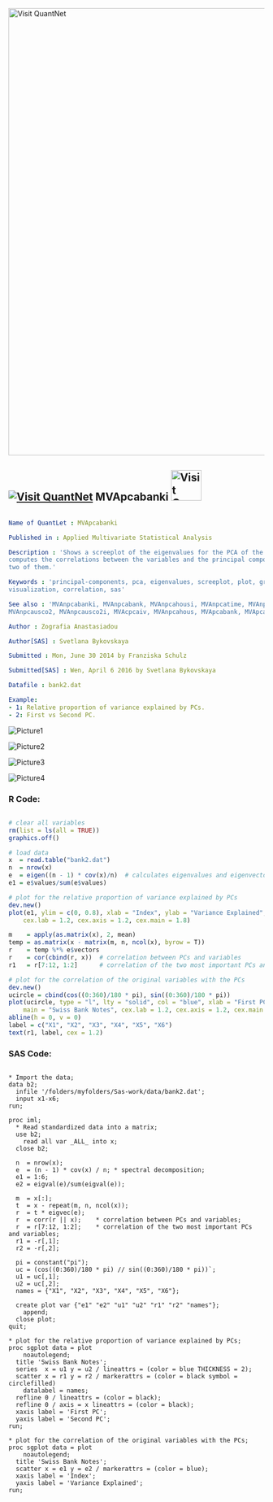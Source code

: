 
[<img src="https://github.com/QuantLet/Styleguide-and-FAQ/blob/master/pictures/banner.png" width="880" alt="Visit QuantNet">](http://quantlet.de/index.php?p=info)

## [<img src="https://github.com/QuantLet/Styleguide-and-Validation-procedure/blob/master/pictures/qloqo.png" alt="Visit QuantNet">](http://quantlet.de/) **MVApcabanki** [<img src="https://github.com/QuantLet/Styleguide-and-Validation-procedure/blob/master/pictures/QN2.png" width="60" alt="Visit QuantNet 2.0">](http://quantlet.de/d3/ia)

```yaml

Name of QuantLet : MVApcabanki

Published in : Applied Multivariate Statistical Analysis

Description : 'Shows a screeplot of the eigenvalues for the PCA of the Swiss bank notes. It
computes the correlations between the variables and the principal components and displays the first
two of them.'

Keywords : 'principal-components, pca, eigenvalues, screeplot, plot, graphical representation, data
visualization, correlation, sas'

See also : 'MVAnpcabanki, MVAnpcabank, MVAnpcahousi, MVAnpcatime, MVAnpcafood, MVAnpcausco,
MVAnpcausco2, MVAnpcausco2i, MVAcpcaiv, MVAnpcahous, MVApcabank, MVApcabankr, MVApcasimu'

Author : Zografia Anastasiadou

Author[SAS] : Svetlana Bykovskaya

Submitted : Mon, June 30 2014 by Franziska Schulz

Submitted[SAS] : Wen, April 6 2016 by Svetlana Bykovskaya

Datafile : bank2.dat

Example: 
- 1: Relative proportion of variance explained by PCs.
- 2: First vs Second PC.

```

![Picture1](MVApcabanki-1_sas.png)

![Picture2](MVApcabanki-2_sas.png)

![Picture3](MVApcabanki_1-1.png)

![Picture4](MVApcabanki_2-1.png)


### R Code:
```r

# clear all variables
rm(list = ls(all = TRUE))
graphics.off()

# load data
x  = read.table("bank2.dat")
n  = nrow(x)
e  = eigen((n - 1) * cov(x)/n)  # calculates eigenvalues and eigenvectors and sorts them by size
e1 = e$values/sum(e$values)

# plot for the relative proportion of variance explained by PCs
dev.new()
plot(e1, ylim = c(0, 0.8), xlab = "Index", ylab = "Variance Explained", main = "Swiss Bank Notes", 
    cex.lab = 1.2, cex.axis = 1.2, cex.main = 1.8)

m    = apply(as.matrix(x), 2, mean)
temp = as.matrix(x - matrix(m, n, ncol(x), byrow = T))
r    = temp %*% e$vectors
r    = cor(cbind(r, x))  # correlation between PCs and variables
r1   = r[7:12, 1:2]      # correlation of the two most important PCs and variables

# plot for the correlation of the original variables with the PCs
dev.new()
ucircle = cbind(cos((0:360)/180 * pi), sin((0:360)/180 * pi))
plot(ucircle, type = "l", lty = "solid", col = "blue", xlab = "First PC", ylab = "Second PC", 
    main = "Swiss Bank Notes", cex.lab = 1.2, cex.axis = 1.2, cex.main = 1.8, lwd = 2)
abline(h = 0, v = 0)
label = c("X1", "X2", "X3", "X4", "X5", "X6")
text(r1, label, cex = 1.2) 

```

### SAS Code:
```sas

* Import the data;
data b2;
  infile '/folders/myfolders/Sas-work/data/bank2.dat';
  input x1-x6;
run;

proc iml;
  * Read standardized data into a matrix;
  use b2;
    read all var _ALL_ into x; 
  close b2;
  
  n  = nrow(x);
  e  = (n - 1) * cov(x) / n; * spectral decomposition;
  e1 = 1:6;
  e2 = eigval(e)/sum(eigval(e));

  m  = x[:];
  t  = x - repeat(m, n, ncol(x));
  r  = t * eigvec(e);
  r  = corr(r || x);    * correlation between PCs and variables;
  r  = r[7:12, 1:2];    * correlation of the two most important PCs and variables;
  r1 = -r[,1];
  r2 = -r[,2];
  
  pi = constant("pi");
  uc = (cos((0:360)/180 * pi) // sin((0:360)/180 * pi))`;
  u1 = uc[,1];
  u2 = uc[,2];
  names = {"X1", "X2", "X3", "X4", "X5", "X6"};

  create plot var {"e1" "e2" "u1" "u2" "r1" "r2" "names"};
    append;
  close plot;
quit;

* plot for the relative proportion of variance explained by PCs;
proc sgplot data = plot
    noautolegend;
  title 'Swiss Bank Notes';
  series  x = u1 y = u2 / lineattrs = (color = blue THICKNESS = 2);
  scatter x = r1 y = r2 / markerattrs = (color = black symbol = circlefilled)
    datalabel = names;
  refline 0 / lineattrs = (color = black);
  refline 0 / axis = x lineattrs = (color = black);
  xaxis label = 'First PC';
  yaxis label = 'Second PC';
run;

* plot for the correlation of the original variables with the PCs;
proc sgplot data = plot
    noautolegend;
  title 'Swiss Bank Notes';
  scatter x = e1 y = e2 / markerattrs = (color = blue);
  xaxis label = 'Index';
  yaxis label = 'Variance Explained';
run;


```
